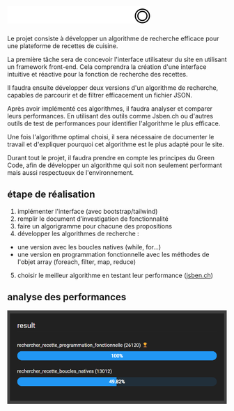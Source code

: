 # ![logo](./assets/ressources/logo.png)

Le projet consiste à développer un algorithme de recherche efficace pour une plateforme de recettes de cuisine.

La première tâche sera de concevoir l'interface utilisateur du site en utilisant un framework front-end. Cela comprendra la création d'une interface intuitive et réactive pour la fonction de recherche des recettes.

 

Il faudra ensuite développer deux versions d'un algorithme de recherche, capables de parcourir et de filtrer efficacement un fichier JSON.
 

Après avoir implémenté ces algorithmes, il faudra analyser et comparer leurs performances.
En utilisant des outils comme Jsben.ch ou d'autres outils de test de performances pour identifier l'algorithme le plus efficace.

 
Une fois l'algorithme optimal choisi, il sera nécessaire de documenter le travail et d'expliquer pourquoi cet algorithme est le plus adapté pour le site.

Durant tout le projet, il faudra prendre en compte les principes du Green Code, afin de développer un algorithme qui soit non seulement performant mais aussi respectueux de l'environnement.

## étape de réalisation

1. implémenter l'interface (avec bootstrap/tailwind)
2. remplir le document d’investigation de fonctionnalité
3. faire un algorigramme pour chacune des propositions
4. développer les algorithmes de recherche :
- une version avec les boucles natives (while, for...)
- une version en programmation fonctionnelle avec les méthodes de l'objet array (foreach, filter, map, reduce)
5. choisir le meilleur algorithme en testant leur performance ([jsben.ch](https://jsben.ch/))

## analyse des performances 

![résultat analyse jsben.ch](./result.png)


